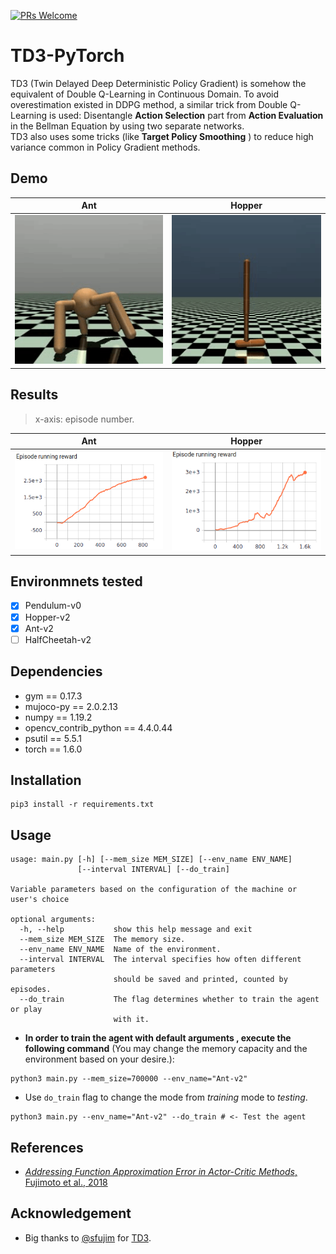 [![PRs Welcome](https://img.shields.io/badge/PRs-welcome-brightgreen.svg?style=flat-square)](http://makeapullrequest.com)  
# TD3-PyTorch
TD3 (Twin Delayed Deep Deterministic Policy Gradient) is somehow the equivalent of Double Q-Learning in Continuous Domain. To avoid overestimation existed in DDPG method, a similar trick from Double Q-Learning is used: Disentangle **Action Selection** part from **Action Evaluation** in the Bellman Equation by using two separate networks.  
TD3 also uses some tricks (like **Target Policy Smoothing** ) to reduce high variance common in Policy Gradient methods.

## Demo
Ant| Hopper
:-----------------------:|:-----------------------:|
![](demo/ant.gif)| ![](demo/hopper.gif)

## Results
> x-axis: episode number.

Ant| Hopper
:-----------------------:|:-----------------------:|
![](results/ant.png)| ![](results/hopper.png)

## Environmnets tested
- [x] Pendulum-v0
- [x] Hopper-v2
- [x] Ant-v2
- [ ] HalfCheetah-v2   

## Dependencies
- gym == 0.17.3
- mujoco-py == 2.0.2.13
- numpy == 1.19.2
- opencv_contrib_python == 4.4.0.44
- psutil == 5.5.1
- torch == 1.6.0

## Installation
```shell
pip3 install -r requirements.txt
```
## Usage
```shell
usage: main.py [-h] [--mem_size MEM_SIZE] [--env_name ENV_NAME]
               [--interval INTERVAL] [--do_train]

Variable parameters based on the configuration of the machine or user's choice

optional arguments:
  -h, --help           show this help message and exit
  --mem_size MEM_SIZE  The memory size.
  --env_name ENV_NAME  Name of the environment.
  --interval INTERVAL  The interval specifies how often different parameters
                       should be saved and printed, counted by episodes.
  --do_train           The flag determines whether to train the agent or play
                       with it.
```
- **In order to train the agent with default arguments , execute the following command** (You may change the memory capacity and the environment based on your desire.):
```shell
python3 main.py --mem_size=700000 --env_name="Ant-v2"
```
- Use `do_train` flag to change the mode from  _training_ mode to _testing_.
```shell
python3 main.py --env_name="Ant-v2" --do_train # <- Test the agent
```

## References
- [_Addressing Function Approximation Error in Actor-Critic Methods_, Fujimoto et al., 2018](https://arxiv.org/abs/1802.09477)

## Acknowledgement 
- Big thanks to [@sfujim](https://github.com/sfujim) for [TD3](https://github.com/sfujim/TD3).